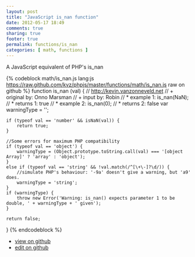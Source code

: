 ```yaml
---
layout: post
title: "JavaScript is_nan function"
date: 2012-05-17 18:49
comments: true
sharing: true
footer: true
permalink: functions/is_nan
categories: [ math, functions ]
---
```

A JavaScript equivalent of PHP's is_nan
<!-- more -->
{% codeblock math/is_nan.js lang:js https://raw.github.com/kvz/phpjs/master/functions/math/is_nan.js raw on github %}
function is_nan (val) {
    // http://kevin.vanzonneveld.net
    // +   original by: Onno Marsman
    // +      input by: Robin
    // *     example 1: is_nan(NaN);
    // *     returns 1: true
    // *     example 2: is_nan(0);
    // *     returns 2: false
    var warningType = '';

    if (typeof val == 'number' && isNaN(val)) {
        return true;
    }

    //Some errors for maximum PHP compatibility
    if (typeof val == 'object') {
        warningType = (Object.prototype.toString.call(val) === '[object Array]' ? 'array' : 'object');
    }
    else if (typeof val == 'string' && !val.match(/^[\+\-]?\d/)) {
        //simulate PHP's behaviour: '-9a' doesn't give a warning, but 'a9' does.
        warningType = 'string';
    }
    if (warningType) {
        throw new Error('Warning: is_nan() expects parameter 1 to be double, ' + warningType + ' given');
    }

    return false;
}
{% endcodeblock %}
<ul>
 <li><a href="https://github.com/kvz/phpjs/blob/master/functions/math/is_nan.js">view on github</a></li>
 <li><a href="https://github.com/kvz/phpjs/edit/master/functions/math/is_nan.js">edit on github</a></li>
</ul>

